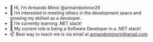 - 👋 Hi, I’m Armando Minor @armandominor29
- 👀 I’m interested in meeting others in the development space and growing my skillset as a developer.
- 🌱 I’m currently learning .NET stack!
- 💞️ My current role is being a Software Developer in a .NET stack!
- 📫 Best way to reach me is via email at armandominorjr@gmail.com
